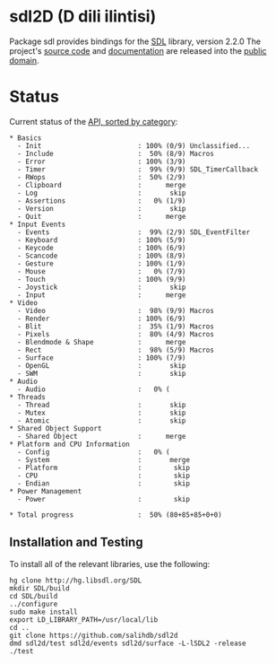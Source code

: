 # sdl2D (D dili ilintisi)

Package sdl provides bindings for the [SDL][] library, version 2.2.0
The project's [source code][] and [documentation][] are released into the
[public domain][].

[SDL]: http://www.libsdl.org/
[source code]:https://github.com/salihdb/sdl2d
[documentation]: http://ddili.org/ders/d.en
[public domain]: https://creativecommons.org/publicdomain/zero/1.0/

# Status
Current status of the [API, sorted by category][]:

    * Basics
      - Init                        : 100% (0/9) Unclassified...
      - Include                     :  50% (8/9) Macros
      - Error                       : 100% (3/9)
      - Timer                       :  99% (9/9) SDL_TimerCallback
      - RWops                       :  50% (2/9)
      - Clipboard                   :      merge
      - Log                         :       skip
      - Assertions                  :   0% (1/9)
      - Version                     :       skip
      - Quit                        :      merge
    * Input Events
      - Events                      :  99% (2/9) SDL_EventFilter
      - Keyboard                    : 100% (5/9)
      - Keycode                     : 100% (6/9)
      - Scancode                    : 100% (8/9)
      - Gesture                     : 100% (1/9)
      - Mouse                       :   0% (7/9)
      - Touch                       : 100% (9/9)
      - Joystick                    :       skip
      - Input                       :      merge
    * Video
      - Video                       :  98% (9/9) Macros
      - Render                      : 100% (6/9)
      - Blit                        :  35% (1/9) Macros
      - Pixels                      :  80% (4/9) Macros
      - Blendmode & Shape           :      merge
      - Rect                        :  98% (5/9) Macros
      - Surface                     : 100% (7/9)
      - OpenGL                      :       skip
      - SWM                         :       skip
    * Audio
      - Audio                       :   0% (
    * Threads
      - Thread                      :       skip
      - Mutex                       :       skip
      - Atomic                      :       skip
    * Shared Object Support
      - Shared Object               :      merge
    * Platform and CPU Information
      - Config                      :   0% (
      - System                      :       merge
      - Platform                    :        skip
      - CPU                         :        skip
      - Endian                      :        skip
    * Power Management
      - Power                       :        skip

    * Total progress                :  50% (80+85+85+0+0)
[API, sorted by category]: http://wiki.libsdl.org/moin.cgi/APIByCategory

Installation and Testing
------------------------

To install all of the relevant libraries, use the following:

    hg clone http://hg.libsdl.org/SDL
    mkdir SDL/build
    cd SDL/build
    ../configure
    sudo make install
    export LD_LIBRARY_PATH=/usr/local/lib
    cd ..
    git clone https://github.com/salihdb/sdl2d
    dmd sdl2d/test sdl2d/events sdl2d/surface -L-lSDL2 -release 
    ./test